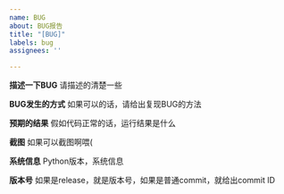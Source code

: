 ```yaml
---
name: BUG
about: BUG报告
title: "[BUG]"
labels: bug
assignees: ''

---
```


**描述一下BUG**
请描述的清楚一些

**BUG发生的方式**
如果可以的话，请给出复现BUG的方法

**预期的结果**
假如代码正常的话，运行结果是什么

**截图**
如果可以截图啊喂(

**系统信息**
Python版本，系统信息

**版本号**
如果是release，就是版本号，如果是普通commit，就给出commit ID
